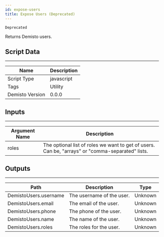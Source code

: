 ```yaml
---
id: expose-users
title: Expose Users (Deprecated)
---
```


`Deprecated` 

Returns Demisto users.

## Script Data
---

| **Name** | **Description** |
| --- | --- |
| Script Type | javascript |
| Tags | Utility |
| Demisto Version | 0.0.0 |

## Inputs
---

| **Argument Name** | **Description** |
| --- | --- |
| roles | The optional list of roles we want to get of users. Can be, "arrays" or "comma-separated" lists. |

## Outputs 
---

| **Path** | **Description** | **Type** |
| --- | --- | --- |
| DemistoUsers.username | The username of the user. | Unknown |
| DemistoUsers.email | The email of the user. | Unknown |
| DemistoUsers.phone | The phone of the user. | Unknown |
| DemistoUsers.name | The name of the user. | Unknown |
| DemistoUsers.roles | The roles for the user. | Unknown |
